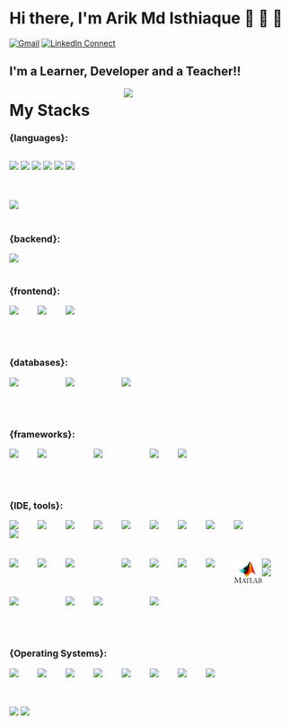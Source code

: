 # Hi there, I'm Arik Md Isthiaque 👋 👋 👋
[![Gmail](https://img.shields.io/badge/%20-Send%20Mail-black?color=14171A&labelColor=ef5350&logo=gmail&logoColor=ffffff)](mailto:arikbncc@gmail.com?subject=From%20GitHub&body=Hi,%20there.%20Found%20you%20from%20GitHub.)
[![LinkedIn Connect](https://img.shields.io/badge/%20-Connect-black?color=14171A&labelColor=1DA1F2&logo=linkedin&logoColor=ffffff)](https://www.linkedin.com/in/arik1155001/)

## I'm a Learner, Developer and a Teacher!!

<img width="300" align="right" src="https://emoji.gg/assets/emoji/9109_Sad_Cat_Thumbs_Up.png">



# My Stacks

### {languages}: 
| | | |
|:-------------------------:|:-------------------------:|:-------------------------:|
<img align="centre" width="50px" src="https://icon-library.com/images/icon-c/icon-c-26.jpg">
<img align="centre" width="50px" src="https://cdn.iconscout.com/icon/free/png-512/c-programming-569564.png">
<img align="centre" width="50px" src="https://images.vexels.com/media/users/3/166401/isolated/preview/b82aa7ac3f736dd78570dd3fa3fa9e24-java-programming-language-icon-by-vexels.png">
<img align="centre" width="50px" src="https://images.vexels.com/media/users/3/166477/isolated/preview/9bb722f0e85ddbc1ce0f064534fd2311-python-programming-language-icon-by-vexels.png">
<img align="centre" width="50px" src="https://cdn2.iconfinder.com/data/icons/designer-skills/128/code-programming-php-software-develop-command-language-512.png">
<img align="centre" width="50px" src="https://i.pinimg.com/originals/25/a8/5d/25a85d9e5057430d82273a3c75e73014.png">
<br/>
<br/>
<br/>
<br/>
<img align="centre" width="100px" src="https://miro.medium.com/max/3020/1*ZT-uARoKO0dd4Wq6tc3W2A.png">
<br/>
<br/>

### {backend}: 
<img align="left" width="50px" src="https://upload.wikimedia.org/wikipedia/commons/thumb/9/9a/Laravel.svg/1200px-Laravel.svg.png">

<br/>
<br/>

### {frontend}:
<img align="left" width="50px" src="https://cdn0.iconfinder.com/data/icons/HTML5/256/HTML_Logo.png">
<img align="left" width="50px" src="https://cdn.worldvectorlogo.com/logos/css3.svg">
<img align="left" width="50px" src="https://cdn.iconscout.com/icon/free/png-256/javascript-2038874-1720087.png">

<br/>
<br/>
<br/>
<br/>

### {databases}: 
<img align="left" width="100px" src="https://cdn4.iconfinder.com/data/icons/flat-brand-logo-2/512/oracle-256.png">
<img align="left" width="100px" src="https://cdn4.iconfinder.com/data/icons/logos-3/181/MySQL-256.png">
<img align="left" width="50px" src="https://cdn0.iconfinder.com/data/icons/file-format-database-j-fill/64/database_file_document-56-256.png">

<br/>
<br/>
<br/>
<br/>

### {frameworks}: 
<img align="left" width="50px" src="https://www.seekicon.com/free-icon-download/tensorflow-icon_2.svg">
<img align="left" width="100px" src="https://keras.io/img/logo.png">
<img align="left" width="100px" src="https://upload.wikimedia.org/wikipedia/commons/7/78/Tesseract_OCR_logo_%28Google%29.png">
<img align="left" width="50px" src="https://upload.wikimedia.org/wikipedia/commons/thumb/3/32/OpenCV_Logo_with_text_svg_version.svg/390px-OpenCV_Logo_with_text_svg_version.svg.png">
<img align="left" width="100px" src="https://upload.wikimedia.org/wikipedia/en/thumb/f/fb/OpenGL_logo_%28Nov14%29.svg/1280px-OpenGL_logo_%28Nov14%29.svg.png">

<br/>
<br/>
<br/>
<br/>

### {IDE, tools}:
<img align="left" width="50px" src="https://cdn3.iconfinder.com/data/icons/social-media-2169/24/social_media_social_media_logo_git-256.png">
<img align="left" width="50px" src="https://cdn1.iconfinder.com/data/icons/logotypes/32/github-256.png">
<img align="left" width="50px" src="https://cdn.icon-icons.com/icons2/1508/PNG/512/codeblocks_104542.png">
<img align="left" width="50px" src="https://cdn3.iconfinder.com/data/icons/pixomania/128/science-256.png">
<img align="left" width="50px" src="https://upload.wikimedia.org/wikipedia/commons/thumb/9/9a/Visual_Studio_Code_1.35_icon.svg/1024px-Visual_Studio_Code_1.35_icon.svg.png">
<img align="left" width="50px" src="https://upload.wikimedia.org/wikipedia/commons/thumb/9/98/Apache_NetBeans_Logo.svg/666px-Apache_NetBeans_Logo.svg.png">
<img align="left" width="50px" src="https://mpng.subpng.com/20180619/oju/kisspng-phpstorm-jetbrains-webstorm-php-5b28f2c008a9c0.9825465415294102400355.jpg">
<img align="left" width="50px" src="https://upload.wikimedia.org/wikipedia/commons/thumb/a/a1/PyCharm_Logo.svg/1024px-PyCharm_Logo.svg.png">
<img align="left" width="50px" src="https://cdn.worldvectorlogo.com/logos/clion-1.svg">
<img align="left" width="100px" src="https://mspoweruser.com/wp-content/uploads/2019/06/Windows-Terminal-Logo.jpg">
<br/>
<br/>
<br/>
<br/>
<img align="left" width="50px" src="https://upload.wikimedia.org/wikipedia/commons/thumb/7/7e/Spyder_logo.svg/1200px-Spyder_logo.svg.png">
<img align="left" width="50px" src="https://i.pinimg.com/originals/4e/74/7c/4e747c82368d9681b75d54f56319dae7.png">
<img align="left" width="100px" src="https://3qeqpr26caki16dnhd19sv6by6v-wpengine.netdna-ssl.com/wp-content/uploads/2017/03/How-to-Setup-a-Python-Environment-for-Machine-Learning-and-Deep-Learning-with-Anaconda.png">
<img align="left" width="50px" src="https://cdn4.iconfinder.com/data/icons/logos-and-brands/512/272_Raspberry_Pi_logo-256.png">
<img align="left" width="50px" src="https://cdn1.iconfinder.com/data/icons/thin-electronic-parts-components/24/thin_arduino-256.png">

<img align="left" width="50px" src="https://p1.hiclipart.com/preview/231/14/357/acer-logo-vmware-esxi-benq-w1070-acer-h6510bd-hyperv-multimedia-projectors-television-vmware-vsphere-png-clipart.jpg">
<img align="left" width="50px" src="https://icons.iconarchive.com/icons/dakirby309/simply-styled/256/Autodesk-Autocad-icon.png">
<img align="left" width="50px" src="https://raw.githubusercontent.com/github/explore/80688e429a7d4ef2fca1e82350fe8e3517d3494d/topics/matlab/matlab.png">
<img align="left" width="50px" src="https://waikato.github.io/weka-site/images/weka.png">
<img align="left" width="50px" src="https://c7.uihere.com/files/196/91/583/balsamiq-mockup-website-wireframe-computer-icons-user-interface-mockups-logo.jpg">
<br/>
<br/>
<br/>
<br/>
<img align="left" width="100px" src="https://cdn.iconscout.com/icon/free/png-512/figma-682083.png">
<img align="left" width="50px" src="https://cdn.iconscout.com/icon/free/png-256/powershell-2-569189.png">
<img align="left" width="100px" src="https://upload.wikimedia.org/wikipedia/commons/9/92/LaTeX_logo.svg">
<img align="left" width="100px" src="https://encrypted-tbn0.gstatic.com/images?q=tbn%3AANd9GcS1SulhXiNgLdf4tcKRp5KtK1kJ1pmyflRulw&usqp=CAU">

<br/>
<br/>
<br/>
<br/>

### {Operating Systems}:
<img align="left" width="50px" src="https://www.clipartmax.com/png/middle/189-1893750_free-windows-xp-logo-transparent-background-windows-xp-icon-png.png">
<img align="left" width="50px" src="https://img.favpng.com/18/11/8/windows-7-logo-windows-vista-png-favpng-YjyLW1gVzXf7bdsYeU1jsLLxV.jpg">
<img align="left" width="50px" src="https://www.pinclipart.com/picdir/big/256-2569914_windows-8-icon-clipart.png">
<img align="left" width="50px" src="https://banner2.cleanpng.com/20180328/skq/kisspng-logo-windows-8-windows-7-microsoft-8-5abc1c77a59fe7.0872489215222774956784.jpg">
<img align="left" width="50px" src="https://icons.iconarchive.com/icons/martz90/circle/512/ubuntu-icon.png">
<img align="left" width="50px" src="https://www.freepngimg.com/download/android/68988-kali-android-linux-free-clipart-hq.png">
<img align="left" width="50px" src="https://upload.wikimedia.org/wikipedia/commons/4/45/Parrot_Logo.png">
<img align="left" width="50px" src="https://www.fosshub.com/media/img/project/icons/5b8fc29a59eee027c3d78bc8.png">

<br/>
<br/>
<br/>
<br/>

<img width="700" src="https://github-readme-stats.vercel.app/api/top-langs/?username=arik096&theme=light&hide_langs_below=0&layout=compact" />
<img width="700" src="https://github-readme-stats.vercel.app/api?username=arik096&show_icons=true">

